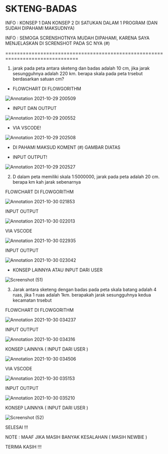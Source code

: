 # SKTENG-BADAS


INFO : KONSEP 1 DAN KONSEP 2 DI SATUKAN DALAM 1 PROGRAM (DAN SUDAH DIPAHAMI MAKSUDNYA)

INFO : SEMOGA SCRENSHOTNYA MUDAH DIPAHAMI, KARENA SAYA MENJELASKAN DI SCRENSHOT PADA SC NYA (#)

===============================================================================




1. jarak pada peta antara sketeng dan badas adalah 10 cm, jika jarak sesungguhnya adalah 220 km. berapa skala pada peta trsebut berdasarkan satuan cm?


- FLOWCHART DI FLOWGORITHM

![Annotation 2021-10-29 200509](https://user-images.githubusercontent.com/92988781/139519183-fcef1127-f38c-4d36-a18e-24a9c7231005.png)


- INPUT DAN OUTPUT

![Annotation 2021-10-29 200552](https://user-images.githubusercontent.com/92988781/139519207-6ce88e4e-c94f-4198-a53c-fb84cd2e1b28.png)


- VIA VSCODE!

![Annotation 2021-10-29 202508](https://user-images.githubusercontent.com/92988781/139519252-c975ecf0-5466-4dd8-aeaf-be6bb6ae123d.png)

- DI PAHAMI MAKSUD KOMENT (#) GAMBAR DIATAS

- INPUT OUTPUT!

![Annotation 2021-10-29 202527](https://user-images.githubusercontent.com/92988781/139519268-8b923791-dd3b-4bdf-8d90-a8c42f85b39a.png)



2. D dalam peta memiliki skala 1:5000000, jarak pada peta adalah 20 cm. berapa km kah jarak sebenarnya

FLOWCHART DI FLOWGORITHM 

![Annotation 2021-10-30 021853](https://user-images.githubusercontent.com/92988781/139527885-9f6d03af-accd-497e-922e-2010930e2917.png)


INPUT OUTPUT

![Annotation 2021-10-30 022013](https://user-images.githubusercontent.com/92988781/139527894-1ef40b30-2510-4ed7-a5cb-21d8691ca3b6.png)


VIA VSCODE

![Annotation 2021-10-30 022935](https://user-images.githubusercontent.com/92988781/139527909-e1e8e35f-887a-4d81-96e0-a9c1d8e2a282.png)


INPUT OUTPUT 

![Annotation 2021-10-30 023042](https://user-images.githubusercontent.com/92988781/139527920-0202116f-7146-4de6-a0e1-35a0b2b5c26c.png)


- KONSEP LAINNYA ATAU INPUT DARI USER

![Screenshot (51)](https://user-images.githubusercontent.com/92988781/139527966-71ee474a-844a-47b4-abe4-8a1c1ec9de22.png)



3. Jarak antara sketeng dengan badas pada peta skala batang adalah 4 ruas, jika 1 ruas adalah 1km. berapakah jarak sesungguhnya kedua kecamatan trsebut

FLOWCHART DI FLOWGORITHM

![Annotation 2021-10-30 034237](https://user-images.githubusercontent.com/92988781/139530143-8ac65d75-6855-4a3f-b12c-769027c2d949.png)


INPUT OUTPUT

![Annotation 2021-10-30 034316](https://user-images.githubusercontent.com/92988781/139530164-1d34e003-c939-468d-a247-a6e71cfc6e4e.png)



KONSEP LAINNYA ( INPUT DARI USER )

![Annotation 2021-10-30 034506](https://user-images.githubusercontent.com/92988781/139530180-bae2b556-227d-4a92-b99e-eff5bdb439ad.png)


VIA VSCODE

![Annotation 2021-10-30 035153](https://user-images.githubusercontent.com/92988781/139530188-a000fedc-b6a4-4b3e-9981-3b8ceb7c670f.png)


INPUT OUTPUT

![Annotation 2021-10-30 035210](https://user-images.githubusercontent.com/92988781/139530199-25c034a8-ad0f-479a-8e07-ae8a2c3f46ad.png)


KONSEP LAINNYA ( INPUT DARI USER )

![Screenshot (52)](https://user-images.githubusercontent.com/92988781/139530266-673f840c-f033-4e51-a705-49f16d039c0c.png)


SELESAI !!!

NOTE : MAAF JIKA MASIH BANYAK KESALAHAN ( MASIH NEWBIE )

TERIMA KASIH !!!
